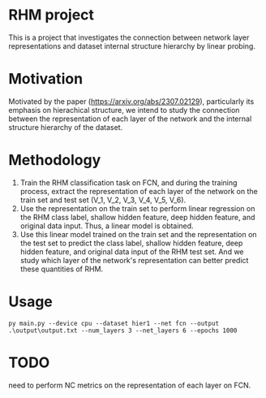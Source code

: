 # RHM project
 This is a project that investigates the connection between network layer representations and dataset internal structure hierarchy by linear probing.
 # Motivation
 Motivated by the paper (https://arxiv.org/abs/2307.02129), particularly its emphasis on hierachical structure, we intend to study the connection between the representation of each layer of the network and the internal structure hierarchy of the dataset. 
 # Methodology
 1. Train the RHM classification task on FCN, and during the training process, extract the representation of each layer of the network on the train set and test set (V_1, V_2, V_3, V_4, V_5, V_6).  
 2. Use the representation on the train set to perform linear regression on the RHM class label, shallow hidden feature, deep hidden feature, and original data input. Thus, a linear model is obtained.  
 3. Use this linear model trained on the train set and the representation on the test set to predict the class label, shallow hidden feature, deep hidden feature, and original data input of the RHM test set. And we study which layer of the network's representation can better predict these quantities of RHM. 
 # Usage
 ```
 py main.py --device cpu --dataset hier1 --net fcn --output .\output\output.txt --num_layers 3 --net_layers 6 --epochs 1000
 ```
# TODO
need to perform NC metrics on the representation of each layer on FCN.
 
